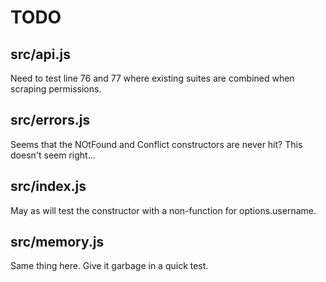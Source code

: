 # TODO

## src/api.js
Need to test line 76 and 77 where existing suites are combined when scraping permissions.

## src/errors.js
Seems that the NOtFound and Conflict constructors are never hit? This doesn't seem right...

## src/index.js
May as will test the constructor with a non-function for options.username.

## src/memory.js
Same thing here. Give it garbage in a quick test.
